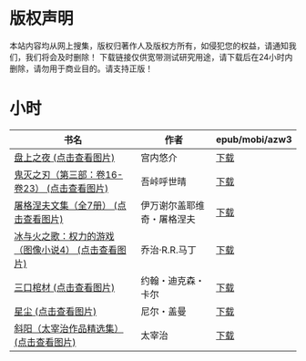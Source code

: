 # 版权声明

本站内容均从网上搜集，版权归著作人及版权方所有，如侵犯您的权益，请通知我们，我们将会及时删除！ 下载链接仅供宽带测试研究用途，请下载后在24小时内删除，请勿用于商业目的。请支持正版！

# 小时

| 书名 | 作者 | epub/mobi/azw3 |
| --- | --- | --- |
| [盘上之夜 (点击查看图片)](https://www.dushupai.com/attachment/2024/06/12/afe786a95f1694dc.jpg) | 宫内悠介 | [下载](https://url89.ctfile.com/f/31084289-1375499317-6f647b?p=8866) |
| [鬼灭之刃（第三部：卷16-卷23） (点击查看图片)](https://www.dushupai.com/attachment/2024/06/09/6cc11f6781d79ff9.jpg) | 吾峠呼世晴 | [下载](https://url89.ctfile.com/f/31084289-1356995521-6d41fc?p=8866) |
| [屠格涅夫文集（全7册） (点击查看图片)](https://www.dushupai.com/attachment/2024/06/09/d8d0fbfa12a85842.jpg) | 伊万谢尔盖耶维奇・屠格涅夫 | [下载](https://url89.ctfile.com/f/31084289-1356988888-d70246?p=8866) |
| [冰与火之歌：权力的游戏（图像小说4） (点击查看图片)](https://www.dushupai.com/attachment/2024/06/08/c7e72049dbe2e3e9.jpg) | 乔治·R.R.马丁 | [下载](https://url89.ctfile.com/f/31084289-1357050883-b177f3?p=8866) |
| [三口棺材 (点击查看图片)](https://www.dushupai.com/attachment/2024/06/06/87d1aeba993da621.jpg) | 约翰・迪克森・卡尔 | [下载](https://url89.ctfile.com/f/31084289-1357031353-c23149?p=8866) |
| [星尘 (点击查看图片)](https://www.dushupai.com/attachment/2024/06/04/619fb6143efb8840.jpg) | 尼尔・盖曼 | [下载](https://url89.ctfile.com/f/31084289-1357022449-2e132d?p=8866) |
| [斜阳（太宰治作品精选集） (点击查看图片)](https://www.dushupai.com/attachment/2024/06/04/4bb0627458d99c57.jpg) | 太宰治 | [下载](https://url89.ctfile.com/f/31084289-1357022443-a2acaa?p=8866) |
